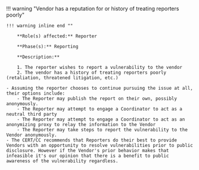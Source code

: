 !!! warning "Vendor has a reputation for or history of treating reporters poorly"

    !!! warning inline end ""

        **Role(s) affected:** Reporter

        **Phase(s):** Reporting

        **Description:**

        1. The reporter wishes to report a vulnerability to the vendor
        2. The vendor has a history of treating reporters poorly (retaliation, threatened litigation, etc.)

    - Assuming the reporter chooses to continue pursuing the issue at all, their options include:
        - The Reporter may publish the report on their own, possibly anonymously.
        - The Reporter may attempt to engage a Coordinator to act as a neutral third party
        - The Reporter may attempt to engage a Coordinator to act as an anonymizing proxy to relay the information to the Vendor
        - The Reporter may take steps to report the vulnerability to the Vendor anonymously.
    - The CERT/CC recommends that Reporters do their best to provide Vendors with an opportunity to resolve vulnerabilities prior to public disclosure. However if the Vendor's prior behavior makes that infeasible it's our opinion that there is a benefit to public awareness of the vulnerability regardless.


